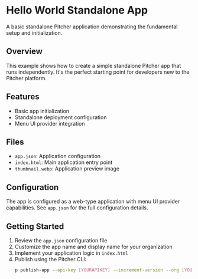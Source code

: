 # Hello World Standalone App

A basic standalone Pitcher application demonstrating the fundamental setup and initialization.

## Overview

This example shows how to create a simple standalone Pitcher app that runs independently. It's the perfect starting point for developers new to the Pitcher platform.

## Features

- Basic app initialization
- Standalone deployment configuration
- Menu UI provider integration

## Files

- `app.json`: Application configuration
- `index.html`: Main application entry point
- `thumbnail.webp`: Application preview image

## Configuration

The app is configured as a web-type application with menu UI provider capabilities. See `app.json` for the full configuration details.

## Getting Started

1. Review the `app.json` configuration file
2. Customize the app name and display name for your organization
3. Implement your application logic in `index.html`
4. Publish using the Pitcher CLI:
   ```bash
   p publish-app --api-key [YOURAPIKEY] --increment-version --org [YOURORG]
   ```